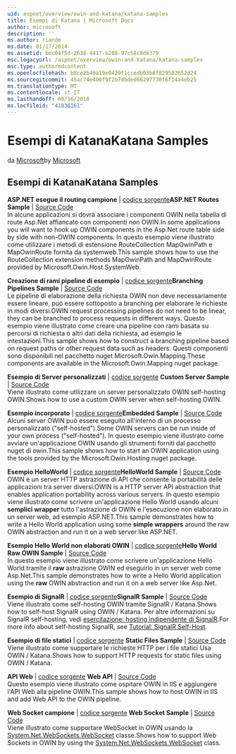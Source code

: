 ```yaml
---
uid: aspnet/overview/owin-and-katana/katana-samples
title: Esempi di Katana | Microsoft Docs
author: microsoft
description: ''
ms.author: riande
ms.date: 01/17/2014
ms.assetid: bec04f5d-2638-4417-b288-97c58c8d6379
msc.legacyurl: /aspnet/overview/owin-and-katana/katana-samples
msc.type: authoredcontent
ms.openlocfilehash: b8ce2b40a19e0429f1ccedb03b8f829582652d24
ms.sourcegitcommit: 45ac74e400f9f2b7dbded66297730f6f14a4eb25
ms.translationtype: MT
ms.contentlocale: it-IT
ms.lasthandoff: 08/16/2018
ms.locfileid: "41836161"
---
```

<a name="katana-samples"></a><span data-ttu-id="9366b-102">Esempi di Katana</span><span class="sxs-lookup"><span data-stu-id="9366b-102">Katana Samples</span></span>
====================
<span data-ttu-id="9366b-103">da [Microsoft](https://github.com/microsoft)</span><span class="sxs-lookup"><span data-stu-id="9366b-103">by [Microsoft](https://github.com/microsoft)</span></span>

## <a name="katana-samples"></a><span data-ttu-id="9366b-104">Esempi di Katana</span><span class="sxs-lookup"><span data-stu-id="9366b-104">Katana Samples</span></span>

<span data-ttu-id="9366b-105">**ASP.NET esegue il routing campione** | [codice sorgente](https://github.com/aspnet/samples/tree/master/samples/aspnet/Katana/AspNetRoutes)</span><span class="sxs-lookup"><span data-stu-id="9366b-105">**ASP.NET Routes Sample** | [Source Code](https://github.com/aspnet/samples/tree/master/samples/aspnet/Katana/AspNetRoutes)</span></span>  
<span data-ttu-id="9366b-106">In alcune applicazioni si dovrà associare i componenti OWIN nella tabella di route Asp.Net affiancato con componenti non OWIN.</span><span class="sxs-lookup"><span data-stu-id="9366b-106">In some applications you will want to hook up OWIN components in the Asp.Net route table side by side with non-OWIN components.</span></span> <span data-ttu-id="9366b-107">In questo esempio viene illustrato come utilizzare i metodi di estensione RouteCollection MapOwinPath e MapOwinRoute fornita da systemweb.</span><span class="sxs-lookup"><span data-stu-id="9366b-107">This sample shows how to use the RouteCollection extension methods MapOwinPath and MapOwinRoute provided by Microsoft.Owin.Host.SystemWeb.</span></span>

<span data-ttu-id="9366b-108">**Creazione di rami pipeline di esempio** | [codice sorgente](https://github.com/aspnet/samples/tree/master/samples/aspnet/Katana/BranchingPipelines)</span><span class="sxs-lookup"><span data-stu-id="9366b-108">**Branching Pipelines Sample** | [Source Code](https://github.com/aspnet/samples/tree/master/samples/aspnet/Katana/BranchingPipelines)</span></span>  
<span data-ttu-id="9366b-109">Le pipeline di elaborazione della richiesta OWIN non deve necessariamente essere lineare, può essere sottoposto a branching per elaborare le richieste in modi diversi.</span><span class="sxs-lookup"><span data-stu-id="9366b-109">OWIN request processing pipelines do not need to be linear, they can be branched to process requests in different ways.</span></span> <span data-ttu-id="9366b-110">Questo esempio viene illustrato come creare una pipeline con rami basata su percorsi di richiesta o altri dati della richiesta, ad esempio le intestazioni.</span><span class="sxs-lookup"><span data-stu-id="9366b-110">This sample shows how to construct a branching pipeline based on request paths or other request data such as headers.</span></span> <span data-ttu-id="9366b-111">Questi componenti sono disponibili nel pacchetto nuget Microsoft.Owin.Mapping.</span><span class="sxs-lookup"><span data-stu-id="9366b-111">These components are available in the Microsoft.Owin.Mapping nuget package.</span></span>

<span data-ttu-id="9366b-112">**Esempio di Server personalizzati** | [codice sorgente](https://github.com/aspnet/samples/tree/master/samples/aspnet/Katana/CustomServer) </span><span class="sxs-lookup"><span data-stu-id="9366b-112">**Custom Server Sample** | [Source Code](https://github.com/aspnet/samples/tree/master/samples/aspnet/Katana/CustomServer) </span></span>  
<span data-ttu-id="9366b-113">Viene illustrato come utilizzare un server personalizzato OWIN self-hosting OWIN.</span><span class="sxs-lookup"><span data-stu-id="9366b-113">Shows how to use a custom OWIN server when self-hosting OWIN.</span></span>

<span data-ttu-id="9366b-114">**Esempio incorporato** | [codice sorgente](https://github.com/aspnet/samples/tree/master/samples/aspnet/Katana/Embedded)</span><span class="sxs-lookup"><span data-stu-id="9366b-114">**Embedded Sample** | [Source Code](https://github.com/aspnet/samples/tree/master/samples/aspnet/Katana/Embedded)</span></span>  
<span data-ttu-id="9366b-115">Alcuni server OWIN può essere eseguito all'interno di un processo personalizzato (&quot;self-hosted&quot;).</span><span class="sxs-lookup"><span data-stu-id="9366b-115">Some OWIN servers can be run inside of your own process (&quot;self-hosted&quot;).</span></span> <span data-ttu-id="9366b-116">In questo esempio viene illustrato come avviare un'applicazione OWIN usando gli strumenti forniti dal pacchetto nuget di owin.</span><span class="sxs-lookup"><span data-stu-id="9366b-116">This sample shows how to start an OWIN application using the tools provided by the Microsoft.Owin.Hosting nuget package.</span></span>

<span data-ttu-id="9366b-117">**Esempio HelloWorld** | [codice sorgente](https://github.com/aspnet/samples/tree/master/samples/aspnet/Katana/HelloWorld)</span><span class="sxs-lookup"><span data-stu-id="9366b-117">**HelloWorld Sample** | [Source Code](https://github.com/aspnet/samples/tree/master/samples/aspnet/Katana/HelloWorld)</span></span>  
<span data-ttu-id="9366b-118">OWIN è un server HTTP astrazione di API che consente la portabilità delle applicazioni tra server diversi.</span><span class="sxs-lookup"><span data-stu-id="9366b-118">OWIN is a HTTP server API abstraction that enables application portability across various servers.</span></span> <span data-ttu-id="9366b-119">In questo esempio viene illustrato come scrivere un'applicazione Hello World usando alcuni **semplici wrapper** tutto l'astrazione di OWIN e l'esecuzione non elaborato in un server web, ad esempio ASP.NET.</span><span class="sxs-lookup"><span data-stu-id="9366b-119">This sample demonstrates how to write a Hello World application using some **simple wrappers** around the raw OWIN abstraction and run it on a web server like ASP.NET.</span></span>

<span data-ttu-id="9366b-120">**Esempio Hello World non elaborati OWIN** | [codice sorgente](https://github.com/aspnet/samples/tree/master/samples/aspnet/Katana/HelloWorldRawOwin)</span><span class="sxs-lookup"><span data-stu-id="9366b-120">**Hello World Raw OWIN Sample** | [Source Code](https://github.com/aspnet/samples/tree/master/samples/aspnet/Katana/HelloWorldRawOwin)</span></span>  
<span data-ttu-id="9366b-121">In questo esempio viene illustrato come scrivere un'applicazione Hello World tramite il **raw** astrazione OWIN ed eseguirlo in un server web come Asp.Net.</span><span class="sxs-lookup"><span data-stu-id="9366b-121">This sample demonstrates how to write a Hello World application using the **raw** OWIN abstraction and run it on a web server like Asp.Net.</span></span>

<span data-ttu-id="9366b-122">**Esempio di SignalR** | [codice sorgente](https://github.com/aspnet/samples/tree/master/samples/aspnet/Katana/SignalR)</span><span class="sxs-lookup"><span data-stu-id="9366b-122">**SignalR Sample** | [Source Code](https://github.com/aspnet/samples/tree/master/samples/aspnet/Katana/SignalR)</span></span>  
<span data-ttu-id="9366b-123">Viene illustrato come self-hosting OWIN tramite SignalR / Katana.</span><span class="sxs-lookup"><span data-stu-id="9366b-123">Shows how to self-host SignalR using OWIN / Katana.</span></span> <span data-ttu-id="9366b-124">Per altre informazioni su SignalR self-hosting, vedi [esercitazione: hosting indipendente di SignalR](../../../signalr/overview/deployment/tutorial-signalr-self-host.md).</span><span class="sxs-lookup"><span data-stu-id="9366b-124">For more info about self-hosting SignalR, see [Tutorial: SignalR Self-Host](../../../signalr/overview/deployment/tutorial-signalr-self-host.md).</span></span>

<span data-ttu-id="9366b-125">**Esempio di file statici** | [codice sorgente](https://github.com/aspnet/samples/tree/master/samples/aspnet/Katana/StaticFilesSample) </span><span class="sxs-lookup"><span data-stu-id="9366b-125">**Static Files Sample** | [Source Code](https://github.com/aspnet/samples/tree/master/samples/aspnet/Katana/StaticFilesSample) </span></span>  
<span data-ttu-id="9366b-126">Viene illustrato come supportare le richieste HTTP per i file statici Usa OWIN / Katana.</span><span class="sxs-lookup"><span data-stu-id="9366b-126">Shows how to support HTTP requests for static files using OWIN / Katana.</span></span>

<span data-ttu-id="9366b-127">**API Web** | [codice sorgente](https://github.com/aspnet/samples/tree/master/samples/aspnet/Katana/WebApi) </span><span class="sxs-lookup"><span data-stu-id="9366b-127">**Web API** | [Source Code](https://github.com/aspnet/samples/tree/master/samples/aspnet/Katana/WebApi) </span></span>  
<span data-ttu-id="9366b-128">Questo esempio viene illustrato come ospitare OWIN in IIS e aggiungere l'API Web alla pipeline OWIN.</span><span class="sxs-lookup"><span data-stu-id="9366b-128">This sample shows how to host OWIN in IIS and add Web API to the OWIN pipeline.</span></span>

<span data-ttu-id="9366b-129">**Web Socket campione** | [codice sorgente](https://github.com/aspnet/samples/tree/master/samples/aspnet/Katana/WebSocketSample) </span><span class="sxs-lookup"><span data-stu-id="9366b-129">**Web Socket Sample** | [Source Code](https://github.com/aspnet/samples/tree/master/samples/aspnet/Katana/WebSocketSample) </span></span>  
<span data-ttu-id="9366b-130">Viene illustrato come supportare WebSocket in OWIN usando la [System.Net.WebSockets.WebSocket](https://msdn.microsoft.com/library/system.net.websockets.websocket(v=vs.110).aspx) classe.</span><span class="sxs-lookup"><span data-stu-id="9366b-130">Shows how to support Web Sockets in OWIN by using the [System.Net.WebSockets.WebSocket](https://msdn.microsoft.com/library/system.net.websockets.websocket(v=vs.110).aspx) class.</span></span>
